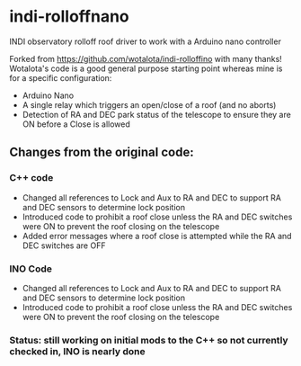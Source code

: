 # indi-rolloffnano
INDI observatory rolloff roof driver to work with a Arduino nano controller

Forked from https://github.com/wotalota/indi-rolloffino with many thanks! Wotalota's code is a good general purpose starting point whereas mine is for a specific configuration:

- Arduino Nano
- A single relay which triggers an open/close of a roof (and no aborts)
- Detection of RA and DEC park status of the telescope to ensure they are ON before a Close is allowed

## Changes from the original code:

### C++ code
- Changed all references to Lock and Aux to RA and DEC to support RA and DEC sensors to determine lock position
- Introduced code to prohibit a roof close unless the RA and DEC switches were ON to prevent the roof closing on the telescope
- Added error messages where a roof close is attempted while the RA and DEC switches are OFF

### INO Code
- Changed all references to Lock and Aux to RA and DEC to support RA and DEC sensors to determine lock position
- Introduced code to prohibit a roof close unless the RA and DEC switches were ON to prevent the roof closing on the telescope

### Status: still working on initial mods to the C++ so not currently checked in, INO is nearly done
